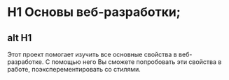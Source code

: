 # H1 Основы веб-разработки;
alt H1 
--------
Этот проект помогает изучить все основные свойства в веб-разработке.
С помощью него Вы сможете попробовать эти свойства в работе, поэксперементировать со стилями.
